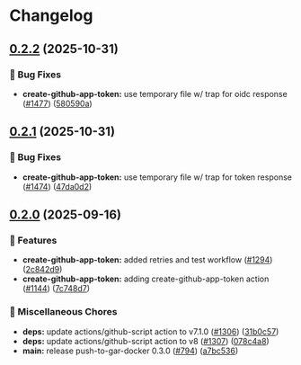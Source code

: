 # Changelog

## [0.2.2](https://github.com/grafana/shared-workflows/compare/create-github-app-token/v0.2.1...create-github-app-token/v0.2.2) (2025-10-31)


### 🐛 Bug Fixes

* **create-github-app-token:** use temporary file w/ trap for oidc response ([#1477](https://github.com/grafana/shared-workflows/issues/1477)) ([580590a](https://github.com/grafana/shared-workflows/commit/580590a644e82e79bb2598bdaba0be245a14dda0))

## [0.2.1](https://github.com/grafana/shared-workflows/compare/create-github-app-token/v0.2.0...create-github-app-token/v0.2.1) (2025-10-31)


### 🐛 Bug Fixes

* **create-github-app-token:** use temporary file w/ trap for token response ([#1474](https://github.com/grafana/shared-workflows/issues/1474)) ([47da0d2](https://github.com/grafana/shared-workflows/commit/47da0d2eed9947d70b296109aa3ff93af31ca738))

## [0.2.0](https://github.com/grafana/shared-workflows/compare/create-github-app-token/v0.1.0...create-github-app-token/v0.2.0) (2025-09-16)


### 🎉 Features

* **create-github-app-token:** added retries and test workflow ([#1294](https://github.com/grafana/shared-workflows/issues/1294)) ([2c842d9](https://github.com/grafana/shared-workflows/commit/2c842d90ec0e332485acf7d7afe9f03d03f68f7b))
* **create-github-app-token:** adding create-github-app-token action ([#1144](https://github.com/grafana/shared-workflows/issues/1144)) ([7c748d7](https://github.com/grafana/shared-workflows/commit/7c748d77ca1ccc01af4281ea72c7ec9d2b3d9129))


### 🔧 Miscellaneous Chores

* **deps:** update actions/github-script action to v7.1.0 ([#1306](https://github.com/grafana/shared-workflows/issues/1306)) ([31b0c57](https://github.com/grafana/shared-workflows/commit/31b0c573abbbd9b56060318f7327ae8bb3ec041e))
* **deps:** update actions/github-script action to v8 ([#1307](https://github.com/grafana/shared-workflows/issues/1307)) ([078c4a8](https://github.com/grafana/shared-workflows/commit/078c4a8af09e06d646077550f9e0f68171d5881e))
* **main:** release push-to-gar-docker 0.3.0 ([#794](https://github.com/grafana/shared-workflows/issues/794)) ([a7bc536](https://github.com/grafana/shared-workflows/commit/a7bc5367c4a91c389526d58839d8f6224dba4dcc))

